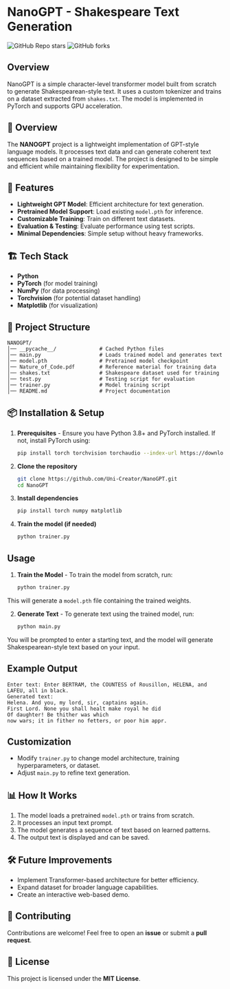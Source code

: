 # NanoGPT - Shakespeare Text Generation

![GitHub Repo stars](https://img.shields.io/github/stars/Uni-Creator/NanoGPT?style=social)  ![GitHub forks](https://img.shields.io/github/forks/Uni-Creator/NanoGPT?style=social)

## Overview
NanoGPT is a simple character-level transformer model built from scratch to generate Shakespearean-style text. It uses a custom tokenizer and trains on a dataset extracted from `shakes.txt`. The model is implemented in PyTorch and supports GPU acceleration.

## 📌 Overview
The **NANOGPT** project is a lightweight implementation of GPT-style language models. It processes text data and can generate coherent text sequences based on a trained model. The project is designed to be simple and efficient while maintaining flexibility for experimentation.

## 🚀 Features
- **Lightweight GPT Model**: Efficient architecture for text generation.
- **Pretrained Model Support**: Load existing `model.pth` for inference.
- **Customizable Training**: Train on different text datasets.
- **Evaluation & Testing**: Evaluate performance using test scripts.
- **Minimal Dependencies**: Simple setup without heavy frameworks.

## 🏗️ Tech Stack
- **Python**
- **PyTorch** (for model training)
- **NumPy** (for data processing)
- **Torchvision** (for potential dataset handling)
- **Matplotlib** (for visualization)

## 📂 Project Structure
```
NANOGPT/
│── __pycache__/              # Cached Python files
│── main.py                   # Loads trained model and generates text
│── model.pth                 # Pretrained model checkpoint
│── Nature_of_Code.pdf        # Reference material for training data
│── shakes.txt                # Shakespeare dataset used for training
│── test.py                   # Testing script for evaluation
│── trainer.py                # Model training script
│── README.md                 # Project documentation
```

## 📦 Installation & Setup
1. **Prerequisites** - Ensure you have Python 3.8+ and PyTorch installed. If not, install PyTorch using:
   ```sh
   pip install torch torchvision torchaudio --index-url https://download.pytorch.org/whl/cu118
   ```

2. **Clone the repository**
   ```sh
   git clone https://github.com/Uni-Creator/NanoGPT.git
   cd NanoGPT
   ```
3. **Install dependencies**
   ```sh
   pip install torch numpy matplotlib
   ```
4. **Train the model (if needed)**
   ```sh
   python trainer.py
   ```

## Usage
1. **Train the Model** - To train the model from scratch, run:
   ```sh
   python trainer.py
   ```
This will generate a `model.pth` file containing the trained weights.

2. **Generate Text** - To generate text using the trained model, run:
   ```sh
   python main.py
   ```
You will be prompted to enter a starting text, and the model will generate Shakespearean-style text based on your input.

## Example Output
```
Enter text: Enter BERTRAM, the COUNTESS of Rousillon, HELENA, and LAFEU, all in black.
Generated text:
Helena. And you, my lord, sir, captains again.
First Lord. None you shall healt make royal he did
Of daughter! Be thither was which
now wars; it in fither no fetters, or poor him appr.
```

## Customization
- Modify `trainer.py` to change model architecture, training hyperparameters, or dataset.
- Adjust `main.py` to refine text generation.

## 📊 How It Works
1. The model loads a pretrained `model.pth` or trains from scratch.
2. It processes an input text prompt.
3. The model generates a sequence of text based on learned patterns.
4. The output text is displayed and can be saved.

## 🛠️ Future Improvements
- Implement Transformer-based architecture for better efficiency.
- Expand dataset for broader language capabilities.
- Create an interactive web-based demo.

## 🤝 Contributing
Contributions are welcome! Feel free to open an **issue** or submit a **pull request**.

## 📄 License
This project is licensed under the **MIT License**.




